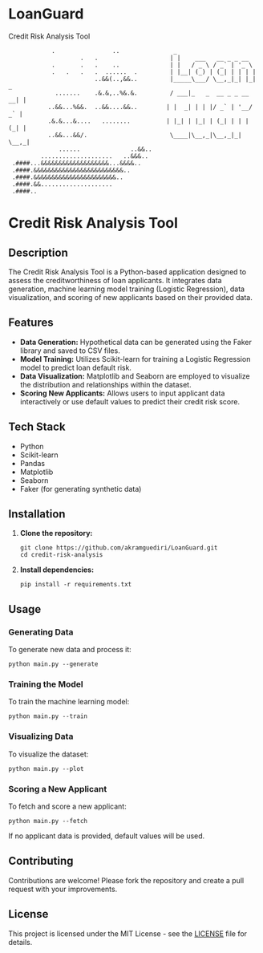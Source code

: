 # LoanGuard
Credit Risk Analysis Tool
```plaintext
            .                ..               _                           
                    .   .                    | |    ___   __ _ _ __       
            .       .   .    ..              | |   / _ \ / _` | '_ \      
            .   .   .   .  ......  .         | |__| (_) | (_| | | | |     
                        ..&&(..,&&..         |_____\___/ \__,_|_| |_|  _ 
             .......    .&.&,..%&.&.         / ___|_   _  __ _ _ __ __| |
           ..&&...%&&.  ..&&....&&..        | |  _| | | |/ _` | '__/ _` |
           .&.&...&....   ........          | |_| | |_| | (_| | | | (_| |
           ..&&...&&/.                       \____|\__,_|\__,_|_|  \__,_|
              ......              ..&&..
         ....................   ..&&&.. 
 .####...&&&&&&&&&&&&&&&&&&&...&&&&..   
 .####.&&&&&&&&&&&&&&&&&&&&&&&&&..      
 .####.&&&&&&&&&&&&&&&&&&&&&&&..        
 .####.&&....................           
 .####..
```
# Credit Risk Analysis Tool


## Description

The Credit Risk Analysis Tool is a Python-based application designed to assess the creditworthiness of loan applicants. It integrates data generation, machine learning model training (Logistic Regression), data visualization, and scoring of new applicants based on their provided data.

## Features

- **Data Generation:** Hypothetical data can be generated using the Faker library and saved to CSV files.
- **Model Training:** Utilizes Scikit-learn for training a Logistic Regression model to predict loan default risk.
- **Data Visualization:** Matplotlib and Seaborn are employed to visualize the distribution and relationships within the dataset.
- **Scoring New Applicants:** Allows users to input applicant data interactively or use default values to predict their credit risk score.

## Tech Stack

- Python
- Scikit-learn
- Pandas
- Matplotlib
- Seaborn
- Faker (for generating synthetic data)

## Installation

1. **Clone the repository:**

   ```
   git clone https://github.com/akramguediri/LoanGuard.git
   cd credit-risk-analysis
   ```

2. **Install dependencies:**

   ```
   pip install -r requirements.txt
   ```

## Usage

### Generating Data

To generate new data and process it:

```
python main.py --generate
```

### Training the Model

To train the machine learning model:

```
python main.py --train
```

### Visualizing Data

To visualize the dataset:

```
python main.py --plot
```

### Scoring a New Applicant

To fetch and score a new applicant:

```
python main.py --fetch
```

If no applicant data is provided, default values will be used.

## Contributing

Contributions are welcome! Please fork the repository and create a pull request with your improvements.

## License

This project is licensed under the MIT License - see the [LICENSE](LICENSE) file for details.
